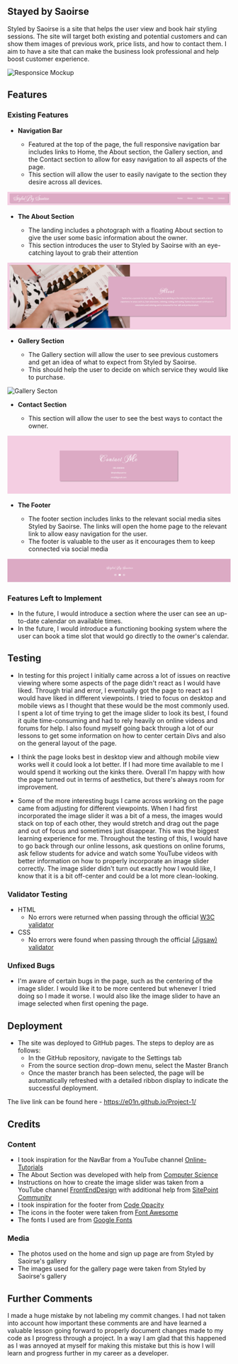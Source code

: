 ## Stayed by Saoirse 

 Styled by Saoirse is a site that helps the user view and book hair styling sessions. The site will target both existing and potential customers and can show them images of previous work, price lists, and how to contact them. 
 I aim to have a site that can make the business look professional and help boost customer experience.

 
![Responsice Mockup](https://github.com/E01N/Project-1/blob/main/media/homepage.png?raw=true)

## Features 


### Existing Features

- __Navigation Bar__

  - Featured at the top of the page, the full responsive navigation bar includes links to  Home, the About section, the Gallery section, and the Contact section to allow for easy navigation to all aspects of the page.
  - This section will allow the user to easily navigate to the section they desire across all devices. 

![Nav Bar](media/Nav-Bar.png)

- __The About Section__

  - The landing includes a photograph with a floating About section to give the user some basic information about the owner. 
  - This section introduces the user to Styled by Saoirse with an eye-catching layout to grab their attention

![About Section](media/About-section.png)

- __Gallery Section__

  - The Gallery section will allow the user to see previous customers and get an idea of what to expect from Styled by Saoirse. 
  - This should help the user to decide on which service they would like to purchase. 

![Gallery Secton](media/Gallery.png)

- __Contact Section__

  - This section will allow the user to see the best ways to contact the owner. 

![Contact Section](media/Contact.png)

- __The Footer__ 

  - The footer section includes links to the relevant social media sites Styled by Saoirse. The links will open the home page to the relevant link to allow easy navigation for the user. 
  - The footer is valuable to the user as it encourages them to keep connected via social media

![Footer](media/Footer.png)


### Features Left to Implement

- In the future, I would introduce a section where the user can see an up-to-date calendar on available times.
- In the future, I would introduce a functioning booking system where the user can book a time slot that would go directly to the owner's calendar.

## Testing 

- In testing for this project I initially came across a lot of issues on reactive viewing where some aspects of the page didn't react as I would have liked. Through trial and error, I eventually got the page to react as I would have liked in different viewpoints. 
I tried to focus on desktop and mobile views as I thought that these would be the most commonly used. 
I spent a lot of time trying to get the image slider to look its best, I found it quite time-consuming and had to rely heavily on online videos and forums for help. 
I also found myself going back through a lot of our lessons to get some information on how to center certain Divs and also on the general layout of the page.

- I think the page looks best in desktop view and although mobile view works well it could look a lot better. If I had more time available to me I would spend it working out the kinks there. Overall I'm happy with how the page turned out in terms of aesthetics, but there's always room for improvement.

- Some of the more interesting bugs I came across working on the page came from adjusting for different viewpoints. When I had first incorporated the image slider it was a bit of a mess, the images would stack on top of each other, they would stretch and drag out the page and out of focus and sometimes just disappear. This was the biggest learning experience for me. Throughout the testing of this, I would have to go back through our online lessons, ask questions on online forums, ask fellow students for advice and watch some YouTube videos with better information on how to properly incorporate an image slider correctly. The image slider didn't turn out exactly how I would like, I know that it is a bit off-center and could be a lot more clean-looking.


### Validator Testing 

- HTML
  - No errors were returned when passing through the official [W3C validator](https://validator.w3.org/nu/?doc=https%3A%2F%2Fcode-institute-org.github.io%2Flove-running-2.0%2Findex.html)
- CSS
  - No errors were found when passing through the official [(Jigsaw) validator](https://jigsaw.w3.org/css-validator/validator?uri=https%3A%2F%2Fe01n.github.io%2FProject-1%2F&profile=css3svg&usermedium=all&warning=1&vextwarning=&lang=en)

### Unfixed Bugs

- I'm aware of certain bugs in the page, such as the centering of the image slider. I would like it to be more centered but whenever I tried doing so I made it worse. I would also like the image slider to have an image selected when first opening the page.

## Deployment

- The site was deployed to GitHub pages. The steps to deploy are as follows: 
  - In the GitHub repository, navigate to the Settings tab 
  - From the source section drop-down menu, select the Master Branch
  - Once the master branch has been selected, the page will be automatically refreshed with a detailed ribbon display to indicate the successful deployment. 

The live link can be found here - https://e01n.github.io/Project-1/ 


## Credits 

### Content 

- I took inspiration for the NavBar from a YouTube channel [Online-Tutorials](https://www.youtube.com/watch?v=kEt5DCHeyJo&list=LL&index=8&t=199s&ab_channel=OnlineTutorials)
- The About Section was developed with help from [Computer Science](https://www.youtube.com/watch?v=pt26fbKaoqM&ab_channel=ComputerScience)
- Instructions on how to create the image slider was taken from a YouTube channel [FrontEndDesign](https://www.youtube.com/watch?v=yirix3tA61Q&ab_channel=FrontEndDesign) with additional help from [SitePoint Community](https://www.sitepoint.com/community/t/trying-to-prevent-an-image-slider-from-stretching-page-horizontally/383856)
- I took inspiration for the footer from [Code Opacity](https://www.youtube.com/watch?v=zdA3qZNH1vc&t=116s&ab_channel=CodeOpacity)
- The icons in the footer were taken from [Font Awesome](https://fontawesome.com/)
- The fonts I used are from [Google Fonts](https://fonts.google.com/)
### Media

- The photos used on the home and sign up page are from Styled by Saoirse's gallery 
- The images used for the gallery page were taken from Styled by Saoirse's gallery

## Further Comments

I made a huge mistake by not labeling my commit changes. I had not taken into account how important these comments are and have learned a valuable lesson going forward to properly document changes made to my code as I progress through a project. In a way I am glad that this happened as I was annoyed at myself for making this mistake but this is how I will learn and progress further in my career as a developer. 
